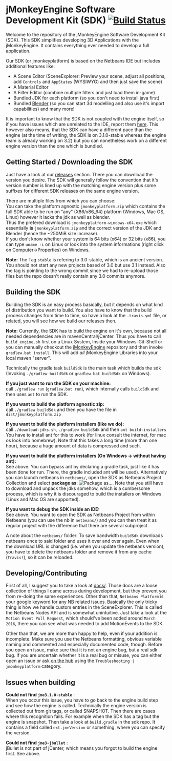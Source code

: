 # jMonkeyEngine Software Development Kit (SDK) [![Build Status](https://travis-ci.org/jMonkeyEngine/sdk.svg?branch=master)](https://travis-ci.org/jMonkeyEngine/sdk)

Welcome to the repository of the jMonkeyEngine Software Development Kit (SDK).
This SDK simplifies developing 3D Applications with the jMonkeyEngine. It contains everything ever needed to develop a full application.  
  
Our SDK (or jmonkeyplatform) is based on the Netbeans IDE but includes additional features like:
- A Scene Editor (SceneExplorer: Preview your scene, adjust all positions, add `Controls` and `AppStates` (WYSIWYG) and then just save the scene)
- A Material Editor
- A Filter Editor (combine multiple filters and just load them in-game)
- Bundled JDK for each platform (so you don't need to install java first)
- Bundled [Blender](https://www.blender.org) (so you can start 3d modelling and also use it's import capabilities)
and many more!  

It is important to know that the SDK is not coupled with the engine itself, so if you have issues which are unrelated to the IDE, report them [here](https://github.com/jMonkeyEngine/jmonkeyengine).
This however also means, that the SDK can have a different pace than the engine (at the time of writing, the SDK is on 3.1.0-stable whereas the engine team is already working on 3.2) but you can nonetheless work on a different engine version than the one which is bundled.

## Getting Started / Downloading the SDK
Just have a look at our [releases](https://github.com/jMonkeyEngine/sdk/releases) section.
There you can download the version you desire. The SDK will generally follow the convention that it's version number is lined up with the matching engine version
plus some suffixes for different SDK releases on the same engine version.

There are multiple files from which you can choose:  
You can take the platform agnostic `jmonkeyplatform.zip` which contains the full SDK able to be run on "any" (X86/x86_64) platform (Windows, Mac OS, Linux) however it lacks the jdk as well as blender.  
Thus the prefered download is `jmonkeyplatform-windows-x64.exe` which essentially __is__ `jmonkeyplatform.zip` and the correct version of the JDK and Blender (hence the ~250MiB size increase).  
If you don't know whether your system is 64 bits (x64) or 32 bits (x86), you can type `uname -i` on Linux or look into the system informations (right click on Computer->Properties) on Windows.

__Note:__ The Tag `stable` is refering to 3.0-stable, which is an ancient version. You should not start any new projects based of 3.0 but use 3.1 instead. Also the tag is pointing to the wrong commit since we had to re-upload those files but the repo doesn't really contain any 3.0 commits anymore.

## Building the SDK
Building the SDK is an easy process basically, but it depends on what kind of distribution you want to build.
You also have to know that the build process changes from time to time, so have a look at the `.travis.yml` file, or related, you will see how we build our releases then.  

__Note:__ Currently, the SDK has to build the engine on it's own, because not all needed dependencies are in mavenCentral/jCenter. Thus you have to call `build_engine.sh` first on a Linux System, Inside your Windows-Git-Shell or you can manually checkout the [jMonkeyEngine](https://github.com/jMonkeyEngine/jmonkeyengine) repository and then invoke `gradlew.bat install`. This will add _all_ jMonkeyEngine Libraries into your local maven "server".

Technically the gradle task `buildSdk` is the main task which builds the sdk (Invoking `./gradlew buildSdk` or `gradlew.bat buildSdk` on Windows).

__If you just want to run the SDK on your machine:__   
    call `./gradlew run` (`gradlew.bat run`), which internally calls `buildSdk` and then uses `ant` to run the SDK.
    
__If you want to build the platform agnostic zip:__   
    call `./gradlew buildSdk` and then you have the file in `dist/jmonkeyplatform.zip`  

__If you want to build the platform installers (like we do):__   
    call `./download-jdks.sh`, `./gradlew buildSdk` and then `ant build-installers`
    You have to install ant for this to work (for linux consult the internet, for mac os look into homebrew).
    Note that this takes a long time (more than one hour), because a huge amount of data is compressed and such.
    
__If you want to build the platform installers (On Windows -> without having ant):__   
    See above. You can bypass ant by declaring a gradle task, just like it has been done for run. There, the gradle included ant will be used).
    Alternatively you can launch netbeans in `netbeans/`, open the SDK as Netbeans Project Collection and select __package as__:
    ![Package as...](http://i.imgur.com/5V2uBHf.png).
    Note that you still have to download and unpack the jdks somehow, which is a cumbersome process, which is why it is discouraged to
    build the installers on Windows (Linux and Mac OS are supported).
    
__If you want to debug the SDK inside an IDE:__   
    See above. You want to open the SDK as Netbeans Project from within Netbeans (you can use the nb in `netbeans/`) and you can then treat it as regular project with the difference that there are several subproject.

A note about the `netbeans/` folder: To save bandwidth `buildSdk` downloads netbeans once to said folder and uses it over and over again. Even when the download URL is changed (i.e. when you update the netbeans version), you have to delete the netbeans folder and remove it from any cache (`Travis!`), so it can be reloaded.

## Developing/Contributing
First of all, I suggest you to take a look at [docs/](https://github.com/jMonkeyEngine/sdk/tree/master/docs). Those docs are a loose collection of things I came across during development, but they prevent you from re-doing the same experiences. 
Other than that, `Netbeans Platform` is your google keyword for any NB related issues.
Basically the only tricky thing is how we handle custom entries in the SceneExplorer. This is called the Netbeans Nodes API and is somewhat unintuitive.
Just take a look at the `Motion Event Pull Request`, which should've been added around `March 2016`, there you can see what was needed to add MotionEvents to the SDK.

Other than that, we are more than happy to help, even if your addition is incomplete. Make sure you use the Netbeans formatting, obvious variable naming and commented and especially documented code, though.
Before you open an issue, make sure that it is not an engine bug, but a real sdk bug. If you are uncertain whether it is a real bug or misuse, you can either open an issue or ask [on the hub](https://hub.jmonkeyengine.org) using the `Troubleshooting | jmonkeyplatform` category.

## Issues when building
__Could not find `jme3.1.0-stable`__ :  
    When you occur this issue, you have to go back to the engine build step and see how the engine is called. Technically the engine version is collected out from git tags, or called SNAPSHOT. Then there are cases where this recognition fails. For example when the SDK has a tag but the engine is snapshot. Then take a look at `build.gradle` in the sdk repo. It contains a field called `ext.jmeVersion` or something, where you can specify the version.
    
__Could not find `jme3-jbullet`__ :  
    jBullet is not part of jCenter, which means you forgot to build the engine first. See above.
